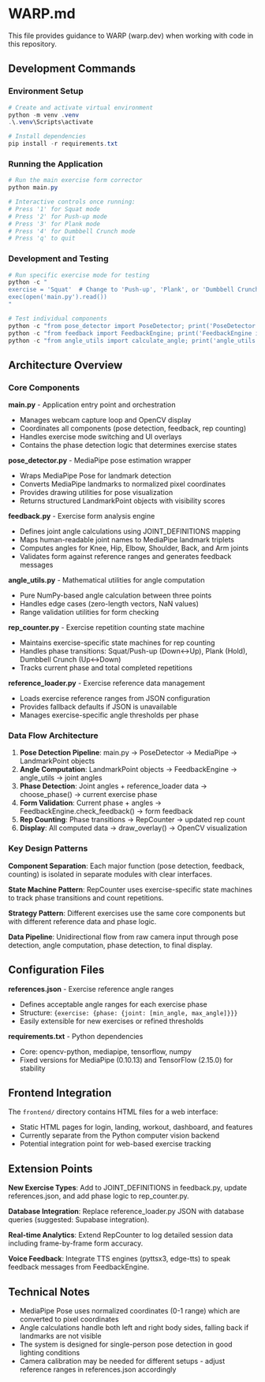 # WARP.md

This file provides guidance to WARP (warp.dev) when working with code in this repository.

## Development Commands

### Environment Setup
```powershell
# Create and activate virtual environment
python -m venv .venv
.\.venv\Scripts\activate

# Install dependencies
pip install -r requirements.txt
```

### Running the Application
```powershell
# Run the main exercise form corrector
python main.py

# Interactive controls once running:
# Press '1' for Squat mode
# Press '2' for Push-up mode  
# Press '3' for Plank mode
# Press '4' for Dumbbell Crunch mode
# Press 'q' to quit
```

### Development and Testing
```powershell
# Run specific exercise mode for testing
python -c "
exercise = 'Squat'  # Change to 'Push-up', 'Plank', or 'Dumbbell Crunch'
exec(open('main.py').read())
"

# Test individual components
python -c "from pose_detector import PoseDetector; print('PoseDetector imported successfully')"
python -c "from feedback import FeedbackEngine; print('FeedbackEngine imported successfully')"
python -c "from angle_utils import calculate_angle; print('angle_utils imported successfully')"
```

## Architecture Overview

### Core Components

**main.py** - Application entry point and orchestration
- Manages webcam capture loop and OpenCV display
- Coordinates all components (pose detection, feedback, rep counting)
- Handles exercise mode switching and UI overlays
- Contains the phase detection logic that determines exercise states

**pose_detector.py** - MediaPipe pose estimation wrapper  
- Wraps MediaPipe Pose for landmark detection
- Converts MediaPipe landmarks to normalized pixel coordinates
- Provides drawing utilities for pose visualization
- Returns structured LandmarkPoint objects with visibility scores

**feedback.py** - Exercise form analysis engine
- Defines joint angle calculations using JOINT_DEFINITIONS mapping
- Maps human-readable joint names to MediaPipe landmark triplets
- Computes angles for Knee, Hip, Elbow, Shoulder, Back, and Arm joints
- Validates form against reference ranges and generates feedback messages

**angle_utils.py** - Mathematical utilities for angle computation
- Pure NumPy-based angle calculation between three points
- Handles edge cases (zero-length vectors, NaN values)
- Range validation utilities for form checking

**rep_counter.py** - Exercise repetition counting state machine
- Maintains exercise-specific state machines for rep counting
- Handles phase transitions: Squat/Push-up (Down↔Up), Plank (Hold), Dumbbell Crunch (Up↔Down)
- Tracks current phase and total completed repetitions

**reference_loader.py** - Exercise reference data management
- Loads exercise reference ranges from JSON configuration
- Provides fallback defaults if JSON is unavailable
- Manages exercise-specific angle thresholds per phase

### Data Flow Architecture

1. **Pose Detection Pipeline**: main.py → PoseDetector → MediaPipe → LandmarkPoint objects
2. **Angle Computation**: LandmarkPoint objects → FeedbackEngine → angle_utils → joint angles
3. **Phase Detection**: Joint angles + reference_loader data → choose_phase() → current exercise phase
4. **Form Validation**: Current phase + angles → FeedbackEngine.check_feedback() → form feedback
5. **Rep Counting**: Phase transitions → RepCounter → updated rep count
6. **Display**: All computed data → draw_overlay() → OpenCV visualization

### Key Design Patterns

**Component Separation**: Each major function (pose detection, feedback, counting) is isolated in separate modules with clear interfaces.

**State Machine Pattern**: RepCounter uses exercise-specific state machines to track phase transitions and count repetitions.

**Strategy Pattern**: Different exercises use the same core components but with different reference data and phase logic.

**Data Pipeline**: Unidirectional flow from raw camera input through pose detection, angle computation, phase detection, to final display.

## Configuration Files

**references.json** - Exercise reference angle ranges
- Defines acceptable angle ranges for each exercise phase
- Structure: `{exercise: {phase: {joint: [min_angle, max_angle]}}}`
- Easily extensible for new exercises or refined thresholds

**requirements.txt** - Python dependencies
- Core: opencv-python, mediapipe, tensorflow, numpy
- Fixed versions for MediaPipe (0.10.13) and TensorFlow (2.15.0) for stability

## Frontend Integration

The `frontend/` directory contains HTML files for a web interface:
- Static HTML pages for login, landing, workout, dashboard, and features
- Currently separate from the Python computer vision backend
- Potential integration point for web-based exercise tracking

## Extension Points

**New Exercise Types**: Add to JOINT_DEFINITIONS in feedback.py, update references.json, and add phase logic to rep_counter.py.

**Database Integration**: Replace reference_loader.py JSON with database queries (suggested: Supabase integration).

**Real-time Analytics**: Extend RepCounter to log detailed session data including frame-by-frame form accuracy.

**Voice Feedback**: Integrate TTS engines (pyttsx3, edge-tts) to speak feedback messages from FeedbackEngine.

## Technical Notes

- MediaPipe Pose uses normalized coordinates (0-1 range) which are converted to pixel coordinates
- Angle calculations handle both left and right body sides, falling back if landmarks are not visible
- The system is designed for single-person pose detection in good lighting conditions
- Camera calibration may be needed for different setups - adjust reference ranges in references.json accordingly
